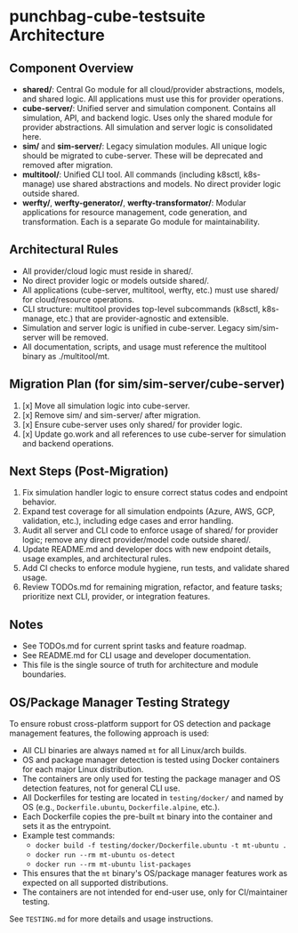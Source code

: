 # punchbag-cube-testsuite Architecture

## Component Overview

- **shared/**: Central Go module for all cloud/provider abstractions, models, and shared logic. All applications must use this for provider operations.
- **cube-server/**: Unified server and simulation component. Contains all simulation, API, and backend logic. Uses only the shared module for provider abstractions. All simulation and server logic is consolidated here.
- **sim/** and **sim-server/**: Legacy simulation modules. All unique logic should be migrated to cube-server. These will be deprecated and removed after migration.
- **multitool/**: Unified CLI tool. All commands (including k8sctl, k8s-manage) use shared abstractions and models. No direct provider logic outside shared.
- **werfty/**, **werfty-generator/**, **werfty-transformator/**: Modular applications for resource management, code generation, and transformation. Each is a separate Go module for maintainability.

## Architectural Rules

- All provider/cloud logic must reside in shared/.
- No direct provider logic or models outside shared/.
- All applications (cube-server, multitool, werfty, etc.) must use shared/ for cloud/resource operations.
- CLI structure: multitool provides top-level subcommands (k8sctl, k8s-manage, etc.) that are provider-agnostic and extensible.
- Simulation and server logic is unified in cube-server. Legacy sim/sim-server will be removed.
- All documentation, scripts, and usage must reference the multitool binary as ./multitool/mt.

## Migration Plan (for sim/sim-server/cube-server)

1. [x] Move all simulation logic into cube-server.
2. [x] Remove sim/ and sim-server/ after migration.
3. [x] Ensure cube-server uses only shared/ for provider logic.
4. [x] Update go.work and all references to use cube-server for simulation and backend operations.

## Next Steps (Post-Migration)

1. Fix simulation handler logic to ensure correct status codes and endpoint behavior.
2. Expand test coverage for all simulation endpoints (Azure, AWS, GCP, validation, etc.), including edge cases and error handling.
3. Audit all server and CLI code to enforce usage of shared/ for provider logic; remove any direct provider/model code outside shared/.
4. Update README.md and developer docs with new endpoint details, usage examples, and architectural rules.
5. Add CI checks to enforce module hygiene, run tests, and validate shared usage.
6. Review TODOs.md for remaining migration, refactor, and feature tasks; prioritize next CLI, provider, or integration features.


## Notes
- See TODOs.md for current sprint tasks and feature roadmap.
- See README.md for CLI usage and developer documentation.
- This file is the single source of truth for architecture and module boundaries.

## OS/Package Manager Testing Strategy

To ensure robust cross-platform support for OS detection and package management features, the following approach is used:

- All CLI binaries are always named `mt` for all Linux/arch builds.
- OS and package manager detection is tested using Docker containers for each major Linux distribution.
- The containers are only used for testing the package manager and OS detection features, not for general CLI use.
- All Dockerfiles for testing are located in `testing/docker/` and named by OS (e.g., `Dockerfile.ubuntu`, `Dockerfile.alpine`, etc.).
- Each Dockerfile copies the pre-built `mt` binary into the container and sets it as the entrypoint.
- Example test commands:
  - `docker build -f testing/docker/Dockerfile.ubuntu -t mt-ubuntu .`
  - `docker run --rm mt-ubuntu os-detect`
  - `docker run --rm mt-ubuntu list-packages`
- This ensures that the `mt` binary's OS/package manager features work as expected on all supported distributions.
- The containers are not intended for end-user use, only for CI/maintainer testing.

See `TESTING.md` for more details and usage instructions.
